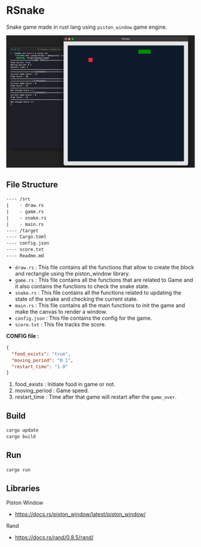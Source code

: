 # RSnake

Snake game made in rust lang using `piston_window` game engine.

![screenshot](./docs/1.png)

## File Structure

```sh
---- /src
|    - draw.rs
|    - game.rs
|    - snake.rs
|    - main.rs
---- /target
---- Cargo.toml
---- config.json
---- score.txt
---- Readme.md
```

- `draw.rs` : This file contains all the functions that allow to create the block and rectangle using the piston_window library.
- `game.rs` : This file contains all the functions that are related to Game and it also contains the functions to check the snake state.
- `snake.rs` : This file contains all the functions related to updating the state of the snake and checking the current state.
- `main.rs` : This file contains all the main functions to init the game and make the canvas to render a window.
- `config.json` : This file contains the config for the game.
- `score.txt` : This file tracks the score.

**CONFIG file :**

```json
{
  "food_exists": "true",
  "moving_period": "0.1",
  "restart_time": "1.0"
}
```

1. food_exists : Initiate food in game or not.
2. moving_period : Game speed.
3. restart_time : Time after that game will restart after the `game_over`.

## Build

```sh
cargo update
cargo build
```

## Run

```sh
cargo run
```

## Libraries

Piston Window

- <https://docs.rs/piston_window/latest/piston_window/>

Rand

- <https://docs.rs/rand/0.8.5/rand/>
